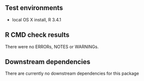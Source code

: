 ## Test environments
* local OS X install, R 3.4.1

## R CMD check results
There were no ERRORs, NOTES or WARNINGs.

## Downstream dependencies
There are currently no downstream dependencies for this package
